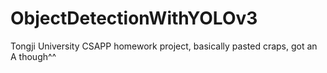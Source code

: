 # ObjectDetectionWithYOLOv3
Tongji University CSAPP homework project, basically pasted craps, got an A though^^
